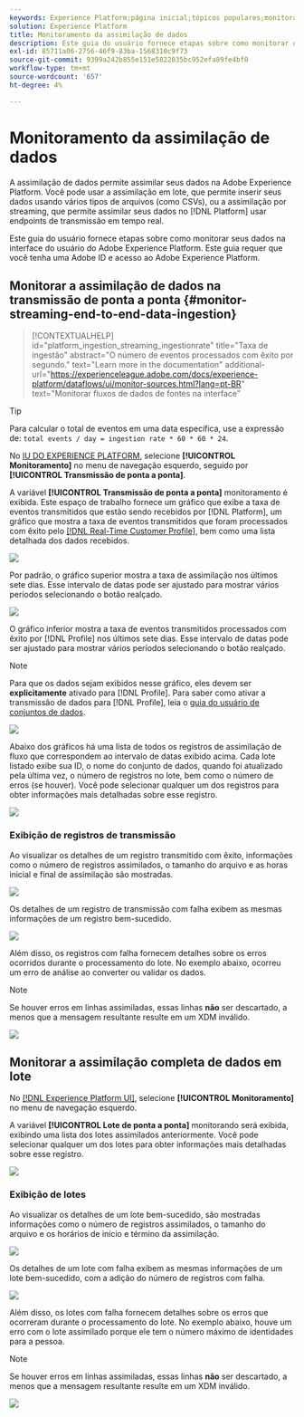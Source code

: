 ```yaml
---
keywords: Experience Platform;página inicial;tópicos populares;monitoramento;monitor;fluxos de dados;assimilação de monitor;assimilação de dados;assimilação de dados;exibir registros;exibir lotes;
solution: Experience Platform
title: Monitoramento da assimilação de dados
description: Este guia do usuário fornece etapas sobre como monitorar os dados na interface do usuário do Adobe Experience Platform. Este guia requer que você tenha uma Adobe ID e acesso ao Adobe Experience Platform.
exl-id: 85711a06-2756-46f9-83ba-1568310c9f73
source-git-commit: 9399a242b855e151e5822035bc952efa89fe4bf0
workflow-type: tm+mt
source-wordcount: '657'
ht-degree: 4%

---
```


# Monitoramento da assimilação de dados

A assimilação de dados permite assimilar seus dados na Adobe Experience Platform. Você pode usar a assimilação em lote, que permite inserir seus dados usando vários tipos de arquivos (como CSVs), ou a assimilação por streaming, que permite assimilar seus dados no [!DNL Platform] usar endpoints de transmissão em tempo real.

Este guia do usuário fornece etapas sobre como monitorar seus dados na interface do usuário do Adobe Experience Platform. Este guia requer que você tenha uma Adobe ID e acesso ao Adobe Experience Platform.

## Monitorar a assimilação de dados na transmissão de ponta a ponta {#monitor-streaming-end-to-end-data-ingestion}

>[!CONTEXTUALHELP]
>id="platform_ingestion_streaming_ingestionrate"
>title="Taxa de ingestão"
>abstract="O número de eventos processados com êxito por segundo."
>text="Learn more in the documentation"
>additional-url="https://experienceleague.adobe.com/docs/experience-platform/dataflows/ui/monitor-sources.html?lang=pt-BR" text="Monitorar fluxos de dados de fontes na interface"

>[!TIP]
>
>Para calcular o total de eventos em uma data específica, use a expressão de: `total events / day = ingestion rate * 60 * 60 * 24`.

No [IU DO EXPERIENCE PLATFORM](https://platform.adobe.com), selecione **[!UICONTROL Monitoramento]** no menu de navegação esquerdo, seguido por **[!UICONTROL Transmissão de ponta a ponta]**.

A variável **[!UICONTROL Transmissão de ponta a ponta]** monitoramento é exibida. Este espaço de trabalho fornece um gráfico que exibe a taxa de eventos transmitidos que estão sendo recebidos por [!DNL Platform], um gráfico que mostra a taxa de eventos transmitidos que foram processados com êxito pelo [[!DNL Real-Time Customer Profile]](../../profile/home.md), bem como uma lista detalhada dos dados recebidos.

![](../images/quality/monitor-data-flows/list-streams.png)

Por padrão, o gráfico superior mostra a taxa de assimilação nos últimos sete dias. Esse intervalo de datas pode ser ajustado para mostrar vários períodos selecionando o botão realçado.

![](../images/quality/monitor-data-flows/events-received.png)

O gráfico inferior mostra a taxa de eventos transmitidos processados com êxito por [!DNL Profile] nos últimos sete dias. Esse intervalo de datas pode ser ajustado para mostrar vários períodos selecionando o botão realçado.

>[!NOTE]
>
>Para que os dados sejam exibidos nesse gráfico, eles devem ser **explicitamente** ativado para [!DNL Profile]. Para saber como ativar a transmissão de dados para [!DNL Profile], leia o [guia do usuário de conjuntos de dados](../../catalog/datasets/user-guide.md#enable-a-dataset-for-real-time-customer-profile).

![](../images/quality/monitor-data-flows/ingested-by-profile.png)

Abaixo dos gráficos há uma lista de todos os registros de assimilação de fluxo que correspondem ao intervalo de datas exibido acima. Cada lote listado exibe sua ID, o nome do conjunto de dados, quando foi atualizado pela última vez, o número de registros no lote, bem como o número de erros (se houver). Você pode selecionar qualquer um dos registros para obter informações mais detalhadas sobre esse registro.

![](../images/quality/monitor-data-flows/streams.png)

### Exibição de registros de transmissão

Ao visualizar os detalhes de um registro transmitido com êxito, informações como o número de registros assimilados, o tamanho do arquivo e as horas inicial e final de assimilação são mostradas.

![](../images/quality/monitor-data-flows/successful-streaming.png)

Os detalhes de um registro de transmissão com falha exibem as mesmas informações de um registro bem-sucedido.

![](../images/quality/monitor-data-flows/failed-batch.png)

Além disso, os registros com falha fornecem detalhes sobre os erros ocorridos durante o processamento do lote. No exemplo abaixo, ocorreu um erro de análise ao converter ou validar os dados.

>[!NOTE]
>
>Se houver erros em linhas assimiladas, essas linhas **não** ser descartado, a menos que a mensagem resultante resulte em um XDM inválido.

![](../images/quality/monitor-data-flows/failed-batch-error.png)

## Monitorar a assimilação completa de dados em lote

No [[!DNL Experience Platform UI]](https://platform.adobe.com), selecione **[!UICONTROL Monitoramento]** no menu de navegação esquerdo.

A variável **[!UICONTROL Lote de ponta a ponta]** monitorando será exibida, exibindo uma lista dos lotes assimilados anteriormente. Você pode selecionar qualquer um dos lotes para obter informações mais detalhadas sobre esse registro.

![](../images/quality/monitor-data-flows/batch-monitoring.png)

### Exibição de lotes

Ao visualizar os detalhes de um lote bem-sucedido, são mostradas informações como o número de registros assimilados, o tamanho do arquivo e os horários de início e término da assimilação.

![](../images/quality/monitor-data-flows/successful-batch.png)

Os detalhes de um lote com falha exibem as mesmas informações de um lote bem-sucedido, com a adição do número de registros com falha.

![](../images/quality/monitor-data-flows/failed-batch.png)

Além disso, os lotes com falha fornecem detalhes sobre os erros que ocorreram durante o processamento do lote. No exemplo abaixo, houve um erro com o lote assimilado porque ele tem o número máximo de identidades para a pessoa.

>[!NOTE]
>
>Se houver erros em linhas assimiladas, essas linhas **não** ser descartado, a menos que a mensagem resultante resulte em um XDM inválido.

![](../images/quality/monitor-data-flows/failed-streaming-error.png)
